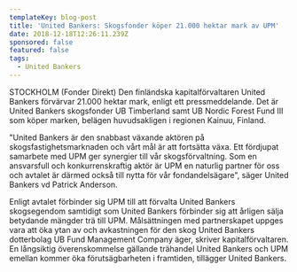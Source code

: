 ```yaml
---
templateKey: blog-post
title: 'United Bankers: Skogsfonder köper 21.000 hektar mark av UPM'
date: 2018-12-18T12:26:11.239Z
sponsored: false
featured: false
tags:
  - United Bankers
---
```

STOCKHOLM (Fonder Direkt) Den finländska kapitalförvaltaren United Bankers förvärvar 21.000 hektar mark, enligt ett pressmeddelande. Det är United Bankers skogsfonder UB Timberland samt UB Nordic Forest Fund III som köper marken, belägen huvudsakligen i regionen Kainuu, Finland.

"United Bankers är den snabbast växande aktören på skogsfastighetsmarknaden och vårt mål är att fortsätta växa. Ett fördjupat samarbete med UPM ger synergier till vår skogsförvaltning. Som en ansvarsfull och konkurrenskraftig aktör är UPM en naturlig partner för oss och avtalet är därmed också till nytta för vår fondandelsägare", säger United Bankers vd Patrick Anderson.

Enligt avtalet förbinder sig UPM till att förvalta United Bankers skogsegendom samtidigt som United Bankers förbinder sig att årligen sälja betydande mängder trä till UPM. Målsättningen med partnerskapet uppges vara att öka ytan av och avkastningen för den skog United Bankers dotterbolag UB Fund Management Company äger, skriver kapitalförvaltaren. En långsiktig överenskommelse gällande trähandel United Bankers och UPM emellan kommer öka förutsägbarheten i framtiden, tillägger United Bankers.
